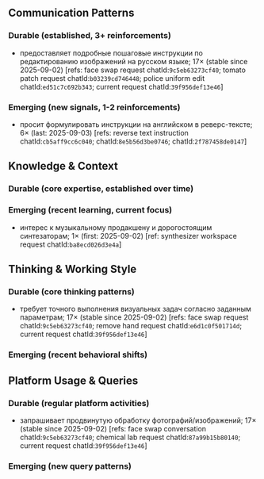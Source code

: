 ## Communication Patterns
### Durable (established, 3+ reinforcements)
- предоставляет подробные пошаговые инструкции по редактированию изображений на русском языке; 17× (stable since 2025-09-02) [refs: face swap request chatId:`9c5eb63273cf40`; tomato patch request chatId:`b03239cd746448`; police uniform edit chatId:`ed51c7c692b343`; current request chatId:`39f956def13e46`]

### Emerging (new signals, 1-2 reinforcements)
- просит формулировать инструкции на английском в реверс-тексте; 6× (last: 2025-09-03) [refs: reverse text instruction chatId:`cb5aff9cc6c040`; chatId:`8e5b56d3be0746`; chatId:`2f787458de0147`]

## Knowledge & Context
### Durable (core expertise, established over time)

### Emerging (recent learning, current focus)
- интерес к музыкальному продакшену и дорогостоящим синтезаторам; 1× (first: 2025-09-02) [ref: synthesizer workspace request chatId:`ba8ecd026d3e4a`]

## Thinking & Working Style
### Durable (core thinking patterns)
- требует точного выполнения визуальных задач согласно заданным параметрам; 17× (stable since 2025-09-02) [refs: face swap request chatId:`9c5eb63273cf40`; remove hand request chatId:`e6d1c0f501714d`; current request chatId:`39f956def13e46`]

### Emerging (recent behavioral shifts)

## Platform Usage & Queries
### Durable (regular platform activities)
- запрашивает продвинутую обработку фотографий/изображений; 17× (stable since 2025-09-02) [refs: face swap conversation chatId:`9c5eb63273cf40`; chemical lab request chatId:`87a99b15b80140`; current request chatId:`39f956def13e46`]

### Emerging (new query patterns)